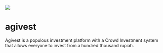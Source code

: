 ![](https://mir-cdn.behance.net/v1/rendition/project_modules/1400/49ea4a53385057.59325596f150b.jpg)


# agivest
Agivest is a populous investment platform with a Crowd Investment system that allows everyone to invest from a hundred thousand rupiah.
